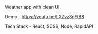 Weather app with clean UI.

Demo - https://youtu.be/LXZvz8nFtB8

Tech Stack - React, SCSS, Node, RapidAPI
